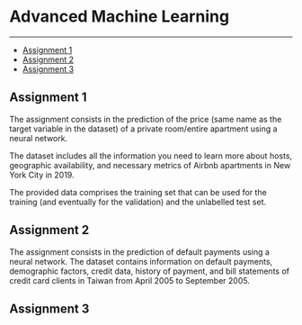 # Advanced Machine Learning
-------------------------------------------------------------------------------------------------------------------------------------------------------
- [Assignment 1](#Assignment-1)
- [Assignment 2](#Assignment-2)
- [Assignment 3](#Assignment-3)


## Assignment 1

The assignment consists in the prediction of the price (same name as the target variable in the dataset) of a private room/entire apartment using a neural network.

The dataset includes all the information you need to learn more about hosts, geographic availability, and necessary metrics of Airbnb apartments in New York City in 2019.

The provided data comprises the training set that can be used for the training (and eventually for the validation) and the unlabelled test set.

## Assignment 2 

The assignment consists in the prediction of default payments using a neural network.
The dataset contains information on default payments, demographic factors, credit data, history of payment,
and bill statements of credit card clients in Taiwan from April 2005 to September 2005.

## Assignment 3 
